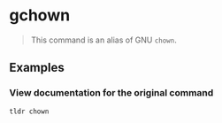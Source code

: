 # gchown

> This command is an alias of GNU `chown`.

## Examples

### View documentation for the original command

```bash
tldr chown
```
